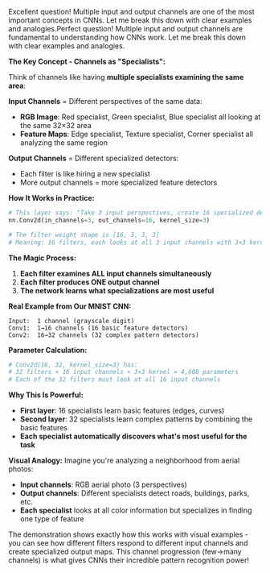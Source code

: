 Excellent question! Multiple input and output channels are one of the most important concepts in CNNs. Let me break this down with clear examples and analogies.Perfect question! Multiple input and output channels are fundamental to understanding how CNNs work. Let me break this down with clear examples and analogies.

**The Key Concept - Channels as "Specialists":**

Think of channels like having **multiple specialists examining the same area**:

**Input Channels** = Different perspectives of the same data:
- **RGB Image**: Red specialist, Green specialist, Blue specialist all looking at the same 32×32 area
- **Feature Maps**: Edge specialist, Texture specialist, Corner specialist all analyzing the same region

**Output Channels** = Different specialized detectors:
- Each filter is like hiring a new specialist
- More output channels = more specialized feature detectors

**How It Works in Practice:**

```python
# This layer says: "Take 3 input perspectives, create 16 specialized detectors"
nn.Conv2d(in_channels=3, out_channels=16, kernel_size=3)

# The filter weight shape is [16, 3, 3, 3]
# Meaning: 16 filters, each looks at all 3 input channels with 3×3 kernels
```

**The Magic Process:**

1. **Each filter examines ALL input channels simultaneously**
2. **Each filter produces ONE output channel**  
3. **The network learns what specializations are most useful**

**Real Example from Our MNIST CNN:**

```
Input:  1 channel (grayscale digit)
Conv1:  1→16 channels (16 basic feature detectors)
Conv2:  16→32 channels (32 complex pattern detectors) 
```

**Parameter Calculation:**
```python
# Conv2d(16, 32, kernel_size=3) has:
# 32 filters × 16 input channels × 3×3 kernel = 4,608 parameters
# Each of the 32 filters must look at all 16 input channels
```

**Why This Is Powerful:**

- **First layer**: 16 specialists learn basic features (edges, curves)
- **Second layer**: 32 specialists learn complex patterns by combining the basic features
- **Each specialist automatically discovers what's most useful for the task**

**Visual Analogy:**
Imagine you're analyzing a neighborhood from aerial photos:
- **Input channels**: RGB aerial photo (3 perspectives)
- **Output channels**: Different specialists detect roads, buildings, parks, etc.
- **Each specialist** looks at all color information but specializes in finding one type of feature

The demonstration shows exactly how this works with visual examples - you can see how different filters respond to different input channels and create specialized output maps. This channel progression (few→many channels) is what gives CNNs their incredible pattern recognition power!

